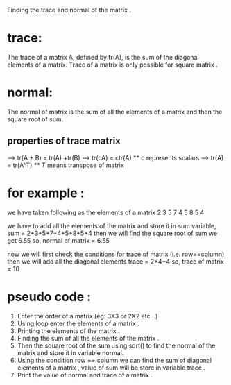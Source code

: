 Finding the trace and normal of the matrix .
# trace:
The trace of a matrix A, defined by tr(A), is the sum of the diagonal elements of a matrix. Trace of a matrix is only possible for square matrix .
# normal:
The normal of matrix is the sum of all the elements of a matrix and then the square root of sum.

## properties of trace matrix 
 --> tr(A + B) = tr(A) +tr(B)
 --> tr(cA) = ctr(A)  ** c represents scalars
 --> tr(A) = tr(A^T)  ** T means transpose of matrix 

# for example : 
we have taken following as the elements of a matrix 
2 3 5
7 4 5
8 5 4

we have to add all the elements of the matrix and store it in sum variable,
sum = 2+3+5+7+4+5+8+5+4
then we will find the square root of sum we get 6.55
so, normal of matrix = 6.55

now we will first check the conditions for trace of matrix (i.e. row==column) then we will add all the diagonal elements 
trace = 2+4+4  so, trace of matrix = 10

# pseudo code :
1. Enter the order of a matrix (eg: 3X3 or 2X2 etc...)
2. Using loop enter the elements of a matrix .
3. Printing the elements of the matrix .
4. Finding the sum of all the elements of the matrix .
5. Then the square root of the sum using sqrt() to find the normal of the matrix and store it in variable normal.
6. Using the condition row == column we can find the sum of diagonal elements of a matrix , value of sum will be store in
 variable trace .
7. Print the value of normal and trace of a matrix .